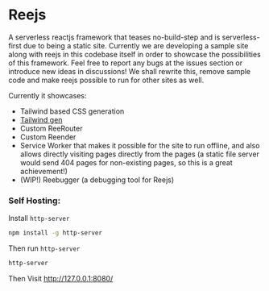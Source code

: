 # Reejs

A serverless reactjs framework that teases no-build-step and is serverless-first due to being a static site.
Currently we are developing a sample site along with reejs in this codebase itself in order to showcase the possibilities of this framework. Feel free to report any bugs at the issues section or introduce new ideas in discussions!
We shall rewrite this, remove sample code and make reejs possible to run for other sites as well.

Currently it showcases:
- Tailwind based CSS generation
- [Tailwind gen](https://github.com/rovelstars/tailwind-gen)
- Custom ReeRouter
- Custom Reender
- Service Worker that makes it possible for the site to run offline, and also allows directly visiting pages directly from the pages (a static file server would send 404 pages for non-existing pages, so this is a great achievement!)
- (WIP!) Reebugger (a debugging tool for Reejs)

### Self Hosting:

Install `http-server`

```bash
npm install -g http-server
```

Then run `http-server`

```bash
http-server
```

Then Visit http://127.0.0.1:8080/
